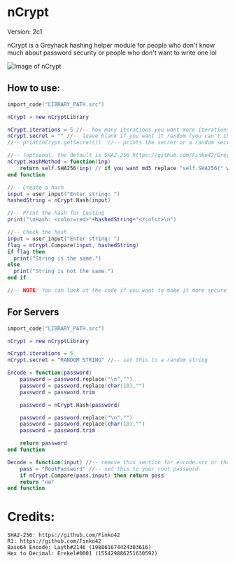 # nCrypt
Version: 2c1

nCrypt is a Greyhack hashing helper module for people who don't know much about password security or people who don't want to write one lol

![Image of nCrypt](https://media.discordapp.net/attachments/907673434484539452/914980621166710854/unknown.png)

## How to use:
```lua
import_code("LIBRARY_PATH.src")

nCrypt = new nCryptLibrary

nCrypt.iterations = 5 //-- how many iterations you want more iterations = takes longer to crack
nCrypt.secret = "" //-- leave blank if you want it random (you can't check a hash if it has a different secret)
//-- print(nCrypt.getSecret())  //-- prints the secret or a random secret for you to set

//-- (optional, the default is SHA2-256 https://github.com/Finko42/GreyHack/blob/main/Hash%20Functions/sha256.src)
nCrypt.HashMethod = function(inp)
    return self.SHA256(inp) // if you want md5 replace "self.SHA256(" with "md5("
end function

//-- Create a hash
input = user_input("Enter string: ")
hashedString = nCrypt.Hash(input)

//-- Print the hash for testing
print("\nHash: <color=red>"+hashedString+"</color>\n")

//-- Check the hash
input = user_input("Enter string: ")
flag = nCrypt.Compare(input, hashedString)
if flag then
  print("String is the same.")
else
  print("String is not the same.")
end if

//-- NOTE: You can look at the code if you want to make it more secure.
```

## For Servers
```lua
import_code("LIBRARY_PATH.src")

nCrypt = new nCryptLibrary

nCrypt.iterations = 5
nCrypt.secret = "RANDOM STRING" //-- set this to a random string

Encode = function(password)
    password = password.replace("\n","")
    password = password.replace(char(10),"")
    password = password.trim

    password = nCrypt.Hash(password)

    password = password.replace("\n","")
    password = password.replace(char(10),"")
    password = password.trim

    return password
end function

Decode = function(input) //-- remove this section for encode.src or they will know ur pass
    pass = "RootPassword" //-- set this to your root password
    if nCrypt.Compare(pass,input) then return pass
    return "no"
end function
```

# Credits:
```
SHA2-256: https://github.com/Finko42
R1: https://github.com/Finko42
Base64 Encode: Layth#2146 (198861674424303616)
Hex to Decimal: Erekel#0001 (155429886251630592)
```
